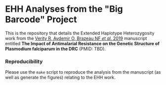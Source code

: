 # EHH Analyses from the "Big Barcode" Project

This is the repository that details the Extended Haplotype Heterozygosity work from the [Verity R, Aydemir O, Brazeau NF _et al._ 2019]() manuscript entitled **The Impact of Antimalarial Resistance on the Genetic Structure of Plasmodium falciparum in the DRC** (PMID: TBD). 


### Reproducibility
Please use the `make` script to reproduce the analysis from the manuscript (as well as generate the figures) relating to the EHH work. 
